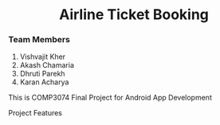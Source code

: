 <h1 align="center">Airline Ticket Booking</h1>

<h3>Team Members</h3>
<ol>
    <li>Vishvajit Kher</li>
    <li>Akash Chamaria</li>
    <li>Dhruti Parekh</li>
    <li>Karan Acharya</li>
</ol>

<p>This is COMP3074 Final Project for Android App Development</p>

<span>Project Features</span>
